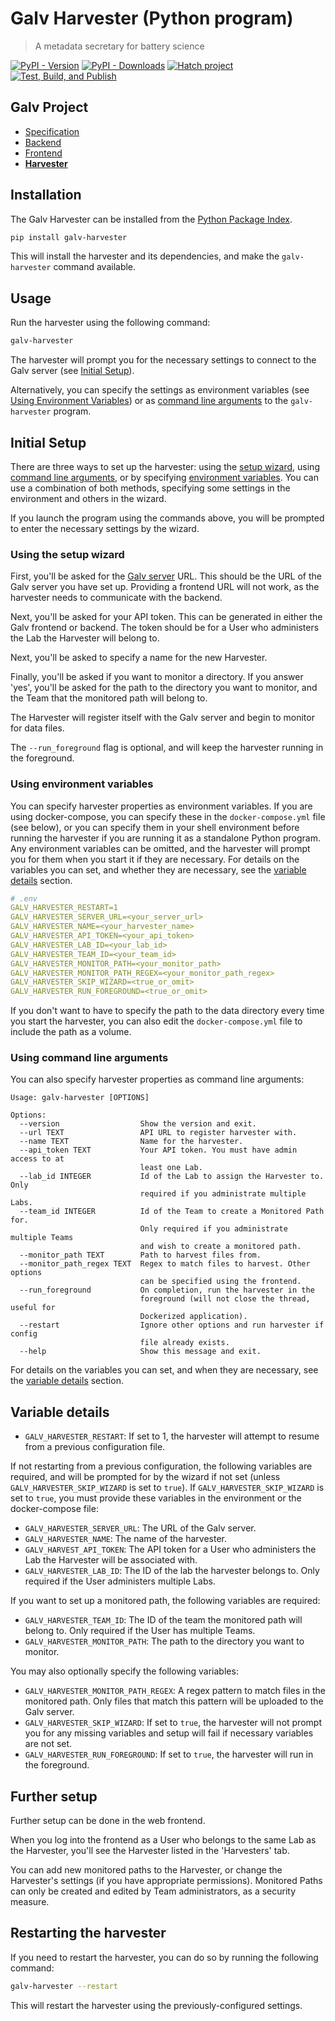 # Galv Harvester (Python program)
> A metadata secretary for battery science

[![PyPI - Version](https://img.shields.io/pypi/v/galv-harvester)](https://pypi.org/project/galv-harvester/)
[![PyPI - Downloads](https://img.shields.io/pypi/dm/galv-harvester)](https://pypi.org/project/galv-harvester/)
[![Hatch project](https://img.shields.io/badge/%F0%9F%A5%9A-Hatch-4051b5.svg)](https://github.com/pypa/hatch)
[![Test, Build, and Publish](https://github.com/galv-team/galv-harvester/actions/workflows/publish.yml/badge.svg)](https://github.com/galv-team/galv-harvester/actions/workflows/publish.yml)

## Galv Project
- [Specification](https://github.com/galv-team/galv-spec)
- [Backend](https://github.com/galv-team/galv-backend)
- [Frontend](https://github.com/galv-team/galv-frontend)
- [**Harvester**](https://github.com/galv-team/galv-harvester)

## Installation

The Galv Harvester can be installed from the [Python Package Index](https://pypi.org/project/galv-harvester/).

```bash
pip install galv-harvester
```

This will install the harvester and its dependencies, and make the `galv-harvester` command available.

## Usage

Run the harvester using the following command:

```bash
galv-harvester
```

The harvester will prompt you for the necessary settings to connect to the Galv server (see [Initial Setup](#initial-setup)).

Alternatively, you can specify the settings as environment variables 
(see [Using Environment Variables](#using-environment-variables))
or as [command line arguments](#using-command-line-arguments) to the `galv-harvester` program.

## Initial Setup

There are three ways to set up the harvester: using the [setup wizard](#using-the-setup-wizard), 
using [command line arguments](#using-command-line-arguments),
or by specifying [environment variables](#using-environment-variables).
You can use a combination of both methods, specifying some settings in the environment and others in the wizard.

If you launch the program using the commands above, you will be prompted to enter the necessary settings by the wizard.

### Using the setup wizard

First, you'll be asked for the [Galv server](https://github.com/galv-team/galv-backend) URL.
This should be the URL of the Galv server you have set up.
Providing a frontend URL will not work, as the harvester needs to communicate with the backend.

Next, you'll be asked for your API token. 
This can be generated in either the Galv frontend or backend.
The token should be for a User who administers the Lab the Harvester will belong to.

Next, you'll be asked to specify a name for the new Harvester. 

Finally, you'll be asked if you want to monitor a directory.
If you answer 'yes', you'll be asked for the path to the directory you want to monitor,
and the Team that the monitored path will belong to.

The Harvester will register itself with the Galv server and begin to monitor for data files.

The `--run_foreground` flag is optional, and will keep the harvester running in the foreground.

### Using environment variables

You can specify harvester properties as environment variables.
If you are using docker-compose, you can specify these in the `docker-compose.yml` file (see below),
or you can specify them in your shell environment before running the harvester if you are running it as a standalone Python program.
Any environment variables can be omitted, and the harvester will prompt you for them when you start it if they are necessary.
For details on the variables you can set, and whether they are necessary, see the [variable details](#variable-details) section.

```yaml
# .env
GALV_HARVESTER_RESTART=1
GALV_HARVESTER_SERVER_URL=<your_server_url>
GALV_HARVESTER_NAME=<your_harvester_name>
GALV_HARVESTER_API_TOKEN=<your_api_token>
GALV_HARVESTER_LAB_ID=<your_lab_id>
GALV_HARVESTER_TEAM_ID=<your_team_id>
GALV_HARVESTER_MONITOR_PATH=<your_monitor_path>
GALV_HARVESTER_MONITOR_PATH_REGEX=<your_monitor_path_regex>
GALV_HARVESTER_SKIP_WIZARD=<true_or_omit>
GALV_HARVESTER_RUN_FOREGROUND=<true_or_omit>
```

If you don't want to have to specify the path to the data directory every time you start the harvester,
you can also edit the `docker-compose.yml` file to include the path as a volume.

### Using command line arguments

You can also specify harvester properties as command line arguments:

```text
Usage: galv-harvester [OPTIONS]

Options:
  --version                  Show the version and exit.
  --url TEXT                 API URL to register harvester with.
  --name TEXT                Name for the harvester.
  --api_token TEXT           Your API token. You must have admin access to at
                             least one Lab.
  --lab_id INTEGER           Id of the Lab to assign the Harvester to. Only
                             required if you administrate multiple Labs.
  --team_id INTEGER          Id of the Team to create a Monitored Path for.
                             Only required if you administrate multiple Teams
                             and wish to create a monitored path.
  --monitor_path TEXT        Path to harvest files from.
  --monitor_path_regex TEXT  Regex to match files to harvest. Other options
                             can be specified using the frontend.
  --run_foreground           On completion, run the harvester in the
                             foreground (will not close the thread, useful for
                             Dockerized application).
  --restart                  Ignore other options and run harvester if config
                             file already exists.
  --help                     Show this message and exit.
```

For details on the variables you can set, and when they are necessary, see the [variable details](#variable-details) section.

## Variable details

- `GALV_HARVESTER_RESTART`: If set to 1, the harvester will attempt to resume from a previous configuration file.

If not restarting from a previous configuration, the following variables are required, 
and will be prompted for by the wizard if not set (unless `GALV_HARVESTER_SKIP_WIZARD` is set to `true`).
If `GALV_HARVESTER_SKIP_WIZARD` is set to `true`, you must provide these variables in the environment or the docker-compose file:

- `GALV_HARVESTER_SERVER_URL`: The URL of the Galv server.
- `GALV_HARVESTER_NAME`: The name of the harvester.
- `GALV_HARVEST_API_TOKEN`: The API token for a User who administers the Lab the Harvester will be associated with.
- `GALV_HARVESTER_LAB_ID`: The ID of the lab the harvester belongs to. Only required if the User administers multiple Labs.

If you want to set up a monitored path, the following variables are required:
-  `GALV_HARVESTER_TEAM_ID`: The ID of the team the monitored path will belong to. Only required if the User has multiple Teams.
- `GALV_HARVESTER_MONITOR_PATH`: The path to the directory you want to monitor.

You may also optionally specify the following variables:
- `GALV_HARVESTER_MONITOR_PATH_REGEX`: A regex pattern to match files in the monitored path. Only files that match this pattern will be uploaded to the Galv server.
- `GALV_HARVESTER_SKIP_WIZARD`: If set to `true`, the harvester will not prompt you for any missing variables and setup will fail if necessary variables are not set.
- `GALV_HARVESTER_RUN_FOREGROUND`: If set to `true`, the harvester will run in the foreground.

## Further setup

Further setup can be done in the web frontend.

When you log into the frontend as a User who belongs to the same Lab as the Harvester,
you'll see the Harvester listed in the 'Harvesters' tab.

You can add new monitored paths to the Harvester, or change the Harvester's settings (if you have appropriate permissions).
Monitored Paths can only be created and edited by Team administrators, as a security measure.

## Restarting the harvester

If you need to restart the harvester, you can do so by running the following command:

```bash
galv-harvester --restart
```

This will restart the harvester using the previously-configured settings.
